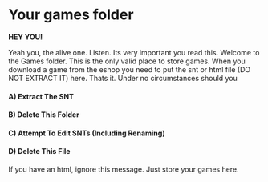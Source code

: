 # Your games folder

**HEY YOU!**

Yeah you, the alive one. Listen. Its very important you read this. Welcome to the Games folder. This is the only valid place to store games. When you download a game from the eshop you need to put the snt or html file (DO NOT EXTRACT IT) here. Thats it. Under no circumstances should you 
#### A) Extract The SNT
#### B) Delete This Folder
#### C) Attempt To Edit SNTs (Including Renaming)
#### D) Delete This File

If you have an html, ignore this message. Just store your games here.
